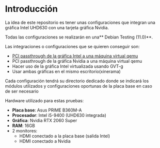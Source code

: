 # Introducción

La idea de este repositorio es tener unas configuraciones que integran una gráfica 
Intel UHD630 con una tarjeta gráfica Nvidia.

Todas las configuraciones se realizarán en una** Debian Testing (11.0)**.

Las integraciones o configuraciones que se quieren conseguir son:
 - [PCI passthrough de la gráfica Intel a una máquina virtual qemu](i915_passthrough)
 - PCI passthrough de la gráfica Nvidia a una máquina virtual qemu
 - Hacer uso de la gráfica Intel virtualizada usando GVT-g
 - Usar ambas gráficas en el mismo escritorio(xinerama)

Cada configuración tendrá su directorio dedicado donde se indicará los módulos utilizados
y configuraciones oportunas de la placa base en caso de ser necesario


Hardware utilizado para estas pruebas:
 - **Placa base**: Asus PRIME B360M-A
 - **Procesador**: Intel i5-9400 (UHD630 integrada)
 - **Gráfica**: Nvidia RTX 2060 Super
 - **RAM**: 16GB
 - 2 monitores:
   - HDMI conectado a la placa base (salida Intel)
   - HDMI conectado a Nvidia
